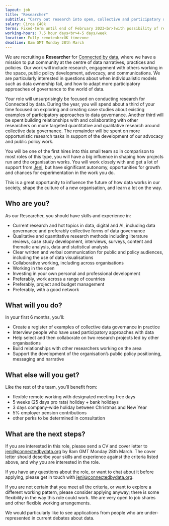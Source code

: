 ```yaml
---
layout: job
title: "Researcher"
subtitle: "Carry out research into open, collective and participatory data governance approaches"
salary: Circa £40k
terms: Fixed-term until end of February 2023<br>(with possibility of renewal)
working-hours: 7.5 hour days<br>4-5 days/week
location: Fully remote<br>UK timezone
deadline: 8am GMT Monday 28th March
---
```

We are recruiting a **Researcher** for [Connected by data](https://connectedbydata.org), where we have a mission to put community at the centre of data narratives, practices and policies. Our work will include research, engagement with others working in the space, public policy development, advocacy, and communications. We are particularly interested in questions about when individualistic models such as data ownership fail, and how to adapt more participatory approaches of governance to the world of data.

Your role will unsurprisingly be focused on conducting research for Connected by data. During the year, you will spend about a third of your time focused on exploring and creating case studies about existing examples of participatory approaches to data governance. Another third will be spent building relationships with and collaborating with other researchers on more targeted quantitative and qualitative research around collective data governance. The remainder will be spent on more opportunistic research tasks in support of the development of our advocacy and public policy work.

You will be one of the first hires into this small team so in comparison to most roles of this type, you will have a big influence in shaping how projects run and the organisation works. You will work closely with and get a lot of support from [Jeni](https://connectedbydata.org/team/jeni-tennison), but have significant autonomy, opportunities for growth and chances for experimentation in the work you do.

This is a great opportunity to influence the future of how data works in our society, shape the culture of a new organisation, and learn a lot on the way.

## Who are you?

As our Researcher, you should have skills and experience in:

* Current research and hot topics in data, digital and AI, including data governance and preferably collective forms of data governance
* Qualitative and quantitative research methods including literature reviews, case study development, interviews, surveys, content and thematic analysis, data and statistical analysis
* Clear written and verbal communication for public and policy audiences, including the use of data visualisations
* Collaborative working, including across organisations
* Working in the open
* Investing in your own personal and professional development
* Preferably, work across a range of countries
* Preferably, project and budget management
* Preferably, with a good network

## What will you do?

In your first 6 months, you’ll:

* Create a register of examples of collective data governance in practice
* Interview people who have used participatory approaches with data
* Help select and then collaborate on two research projects led by other organisations
* Build relationships with other researchers working on the area
* Support the development of the organisation’s public policy positioning, messaging and narrative

## What else will you get?

Like the rest of the team, you’ll benefit from:

* flexible remote working with designated meeting-free days
* 5 weeks (25 days pro rata) holiday + bank holidays
* 3 days company-wide holiday between Christmas and New Year
* 5% employer pension contributions
* other perks to be determined in consultation

## What are the next steps?

If you are interested in this role, please send a CV and cover letter to [jeni@connectedbydata.org](mailto:jeni@connectedbydata.org) by 8am GMT Monday 28th March. The cover letter should describe your skills and experience against the criteria listed above, and why you are interested in the role.

If you have any questions about the role, or want to chat about it before applying, please get in touch with [jeni@connectedbydata.org](mailto:jeni@connectedbydata.org).

If you are not certain that you meet all the criteria, or want to explore a different working pattern, please consider applying anyway; there is some flexibility in the way this role could work. We are very open to job shares and other flexible working arrangements.

We would particularly like to see applications from people who are under-represented in current debates about data.
